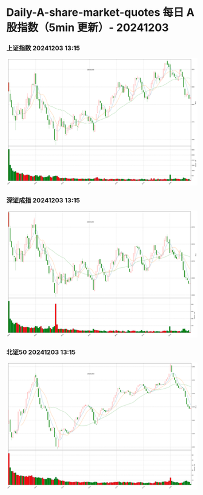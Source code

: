 
# Daily-A-share-market-quotes 每日 A 股指数（5min 更新）- 20241203

### 上证指数 20241203 13:15
![](./fig/2024/12/20241203-sh000001.png)

### 深证成指 20241203 13:15
![](./fig/2024/12/20241203-sz399001.png)

### 北证50 20241203 13:15
![](./fig/2024/12/20241203-bj899050.png)
